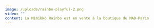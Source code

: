 ```yaml
---
image: /uploads/rainbo-playful-2.png
video: ""
content: La Mimikko Rainbo est en vente à la boutique du MAD-Paris
---
```

